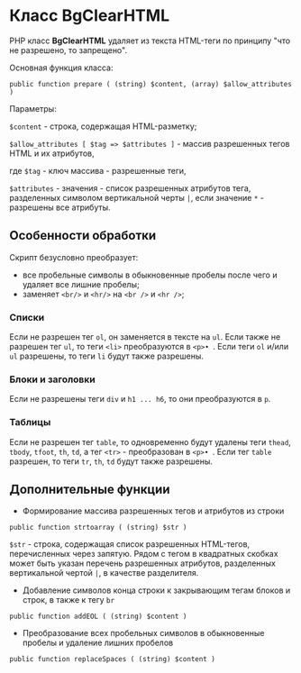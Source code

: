 # Класс BgClearHTML

PHP класс **BgClearHTML** удаляет из текста HTML-теги по принципу "что не разрешено, то запрещено".

Основная функция класса:

`public function prepare ( (string) $content, (array) $allow_attributes )`
	
Параметры:
	
`$content` - строка, содержащая HTML-разметку;
	
`$allow_attributes [ $tag => $attributes ]` - массив разрешенных тегов HTML и их атрибутов,
	
где `$tag` - ключ массива - разрешенные теги, 
	
`$attributes` - значения - список разрешенных атрибутов тега, разделенных символом вертикальной черты `|`,
если значение `*` - разрешены все атрибуты.
	
## Особенности обработки

Скрипт безусловно преобразует:
* все пробельные символы в обыкновенные пробелы после чего и удаляет все лишние пробелы;
* заменяет `<br/>` и `<hr/>` на `<br />` и `<hr />`;

### Списки

Если не разрешен тег `ol`, он заменяется в тексте на `ul`.
Если также не разрешен тег `ul`, то теги `<li>` преобразуются в `<p>• `.
Если теги `ol` и/или `ul` разрешены, то теги `li` будут также разрешены.
	
### Блоки и заголовки

Если не разрешены теги `div` и `h1 ... h6`, то они преобразуются в `p`.

### Таблицы

Если не разрешен тег `table`, то одновременно будут удалены теги `thead`, `tbody`, `tfoot`, `th`, `td`,
а тег `<tr>` - преобразован в `<p>• `. 
Если тег `table` разрешен, то теги `tr`, `th`, `td` будут также разрешены.

## Дополнительные функции

* Формирование массива разрешенных тегов и атрибутов из строки	
	
`public function strtoarray ( (string) $str )`
	
`$str` - строка, содержащая список разрешенных HTML-тегов, перечисленных через запятую. 
Рядом с тегом в квадратных скобках может быть указан перечень разрешенных атрибутов, разделенных вертикальной чертой `|`, в качестве разделителя. 

* Добавление символов конца строки к закрывающим тегам блоков и строк, в также к тегу `br`

`public function addEOL ( (string) $content )`

* Преобразование всех пробельных символов в обыкновенные пробелы и удаление лишних пробелов

`public function replaceSpaces ( (string) $content )`
